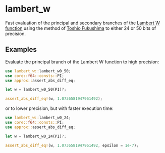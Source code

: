 # lambert_w

Fast evaluation of the principal and secondary branches of the [Lambert W function](https://en.wikipedia.org/wiki/Lambert_W_function) using the method of [Toshio Fukushima](https://www.researchgate.net/publication/346309410_Precise_and_fast_computation_of_Lambert_W_function_by_piecewise_minimax_rational_function_approximation_with_variable_transformation) to either 24 or 50 bits of precision.

## Examples

Evaluate the principal branch of the Lambert W function to high precision:
```rust
use lambert_w::lambert_w0_50;
use core::f64::consts::PI;
use approx::assert_abs_diff_eq;

let w = lambert_w0_50(PI)?;

assert_abs_diff_eq!(w, 1.0736581947961492);
```

or to lower precision, but with faster execution time:
```rust
use lambert_w::lambert_w0_24;
use core::f64::consts::PI;
use approx::assert_abs_diff_eq;

let w = lambert_w0_24(PI)?;

assert_abs_diff_eq!(w, 1.0736581947961492, epsilon = 1e-7);
```